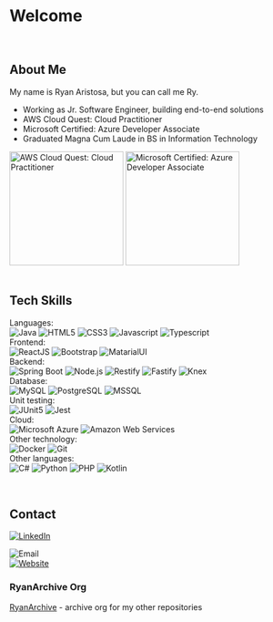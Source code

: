 # Welcome

<br>

## About Me

My name is Ryan Aristosa, but you can call me Ry.

- Working as Jr. Software Engineer, building end-to-end solutions
- AWS Cloud Quest: Cloud Practitioner
- Microsoft Certified: Azure Developer Associate
- Graduated Magna Cum Laude in BS in Information Technology

<div style="display: block">
  <img
    src="https://github.com/rynrsts/rynrsts/assets/84888155/9b9f9eae-d682-4edd-9269-8c4425f7f12f"
    alt="AWS Cloud Quest: Cloud Practitioner"
    style="height: 200px" />
  <img
    src="https://github.com/rynrsts/rynrsts/assets/84888155/c2454162-2149-4d22-9384-0dbec6af697b"
    alt="Microsoft Certified: Azure Developer Associate"
    style="height: 200px" />
</div>

<br>

## Tech Skills

Languages:
<br>
![Java](https://img.shields.io/badge/java-EA2D2E?style=for-the-badge&logo=java&logoColor=white)
![HTML5](https://img.shields.io/badge/html5-E54D26?style=for-the-badge&logo=html5&logoColor=white)
![CSS3](https://img.shields.io/badge/css3-3D8FC6?style=for-the-badge&logo=css3&logoColor=white)
![Javascript](https://img.shields.io/badge/javascript-F0DB4F?style=for-the-badge&logo=javascript&logoColor=black)
![Typescript](https://img.shields.io/badge/typescript-3178C6?style=for-the-badge&logo=typescript&logoColor=white)
<br>
Frontend:
<br>
![ReactJS](https://img.shields.io/badge/reactjs-61DAFB?style=for-the-badge&logo=react&logoColor=black)
![Bootstrap](https://img.shields.io/badge/bootstrap-59407F?style=for-the-badge&logo=bootstrap&logoColor=white)
![MatarialUI](https://img.shields.io/badge/materialui-007FFF?style=for-the-badge&logo=mui&logoColor=white)
<br>
Backend:
<br>
![Spring Boot](https://img.shields.io/badge/spring_boot-6DB33F?style=for-the-badge&logo=springboot&logoColor=white)
![Node.js](https://img.shields.io/badge/node.js-339933?style=for-the-badge&logo=node.js&logoColor=white)
![Restify](https://img.shields.io/badge/restify-323330?style=for-the-badge&logo=restify&logoColor=white)
![Fastify](https://img.shields.io/badge/fastify-000000?style=for-the-badge&logo=fastify&logoColor=white)
![Knex](https://img.shields.io/badge/knex-E16426?style=for-the-badge&logo=knex&logoColor=white)
<br>
Database:
<br>
![MySQL](https://img.shields.io/badge/mysql-4479A1?style=for-the-badge&logo=mysql&logoColor=white)
![PostgreSQL](https://img.shields.io/badge/postgresql-4169E1?style=for-the-badge&logo=postgresql&logoColor=white)
![MSSQL](https://img.shields.io/badge/mssql-F34F1C?style=for-the-badge&logo=mssql&logoColor=white)
<br>
Unit testing:
<br>
![JUnit5](https://img.shields.io/badge/junit5-25A162?style=for-the-badge&logo=junit5&logoColor=white)
![Jest](https://img.shields.io/badge/jest-C21325?style=for-the-badge&logo=jest&logoColor=white)
<br>
Cloud:
<br>
![Microsoft Azure](https://img.shields.io/badge/microsoft_azure-0078D4?style=for-the-badge&logo=microsoftazure&logoColor=white)
![Amazon Web Services](https://img.shields.io/badge/amazon_web_services-232F3E?style=for-the-badge&logo=amazon-aws&logoColor=white)
<br>
Other technology:
<br>
![Docker](https://img.shields.io/badge/docker-2496ED?style=for-the-badge&logo=docker&logoColor=white)
![Git](https://img.shields.io/badge/git-F34F29?style=for-the-badge&logo=git&logoColor=white)
<br>
Other languages:
<br>
![C#](https://img.shields.io/badge/c_sharp-68217A?style=for-the-badge&logo=csharp&logoColor=white)
![Python](https://img.shields.io/badge/python-FFD845?style=for-the-badge&logo=python&logoColor=black)
![PHP](https://img.shields.io/badge/php-6181B6?style=for-the-badge&logo=php&logoColor=white)
![Kotlin](https://img.shields.io/badge/kotlin-7C6DB2?style=for-the-badge&logo=kotlin&logoColor=white)

<br>

## Contact

[![LinkedIn](https://img.shields.io/badge/linkedin-0A66C2?style=for-the-badge&logo=linkedin&logoColor=white)](https://www.linkedin.com/in/rynrsts)

![Email](https://img.shields.io/badge/email-ryanaristosa@outlook.com-AAAAAA?style=for-the-badge) <br>
[![Website](https://img.shields.io/badge/website-rynrsts-AAAAAA?style=for-the-badge)](https://rynrsts.github.io/)

### RyanArchive Org

[RyanArchive](https://github.com/RyanArchive) - archive org for my other repositories
